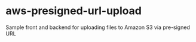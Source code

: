 # aws-presigned-url-upload
Sample front and backend for uploading files to Amazon S3 via pre-signed URL
